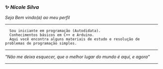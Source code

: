 ### :sparkles: _Nicole Silva_   
_Seja Bem vindo(a) ao meu perfil_ 
***
      Sou iniciante em programação (Autodidata). 
      Conhecimentos básicos em C++ e Arduino. 
      Aqui você encontra alguns materiais de estudo e resolução de problemas de programação simples.
***
_*"Não me deixa esquecer, que o melhor lugar do mundo é aqui, e agora"*_ 
***
